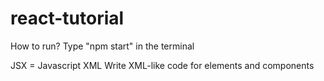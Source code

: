 # react-tutorial

How to run?
Type "npm start" in the terminal

JSX = Javascript XML
Write XML-like code for elements and components
 
